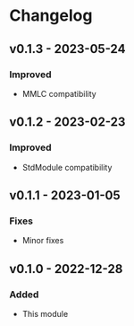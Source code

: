 # Changelog

## v0.1.3 - 2023-05-24

### Improved

-   MMLC compatibility

## v0.1.2 - 2023-02-23

### Improved

-   StdModule compatibility

## v0.1.1 - 2023-01-05

### Fixes

-   Minor fixes

## v0.1.0 - 2022-12-28

### Added

-   This module
